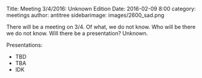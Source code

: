 Title: Meeting 3/4/2016: Unknown Edition
Date: 2016-02-09 8:00 
category: meetings
author: antitree
sidebarimage: images/2600_sad.png

There will be a meeting on 3/4. Of what, we do not know. Who will be there we do not know. Will there be a presentation? Unknown. 

Presentations:

* TBD
* TBA
* IDK
